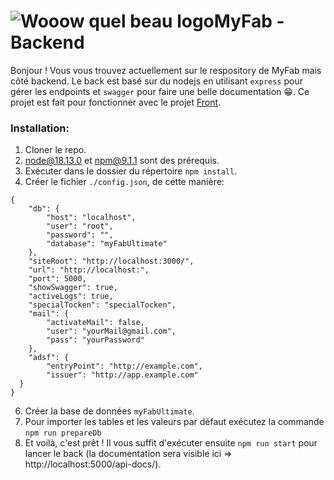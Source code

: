 # ![Wooow quel beau logo](https://www.fablabs.io/media/W1siZiIsIjIwMTcvMTAvMjUvMTMvNDgvMjQvZTQzZDgxMGUtM2ZiMy00MjZjLTlhNzYtOGFlYzg1ZWY1OGNjL0xPR08gREVWSU5DSSBGQUJMQUIucG5nIl0sWyJwIiwidGh1bWIiLCIzMDB4MzAwIl1d/LOGO%20DEVINCI%20FABLAB.png?sha=9ae18eebf0e6ea56)MyFab - Backend

Bonjour ! Vous vous trouvez actuellement sur le respository de MyFab mais côté backend. Le back est basé sur du nodejs en utilisant `express` pour gérer les endpoints et `swagger` pour faire une belle documentation 😁. Ce projet est fait pour fonctionner avec le projet [Front](https://github.com/devincifablab/MyFabUltimate_Front).

### Installation:

1.  Cloner le repo.
2.  node@18.13.0 et npm@9.1.1 sont des prérequis.
3.  Exécuter dans le dossier du répertoire `npm install`.
4.  Créer le fichier `./config.json`, de cette manière:

```
{
    "db": {
        "host": "localhost",
        "user": "root",
        "password": "",
        "database": "myFabUltimate"
    },
    "siteRoot": "http://localhost:3000/",
    "url": "http://localhost:",
    "port": 5000,
    "showSwagger": true,
    "activeLogs": true,
    "specialTocken": "specialTocken",
    "mail": {
        "activateMail": false,
        "user": "yourMail@gmail.com",
        "pass": "yourPassword"
    },
    "adsf": {
        "entryPoint": "http://example.com",
        "issuer": "http://app.example.com"
  }
}
```

6.  Créer la base de données `myFabUltimate`.
7.  Pour importer les tables et les valeurs par défaut exécutez la commande `npm run prepareDb`
8.  Et voilà, c'est prêt ! Il vous suffit d'exécuter ensuite `npm run start` pour lancer le back (la documentation sera visible ici => http://localhost:5000/api-docs/).
